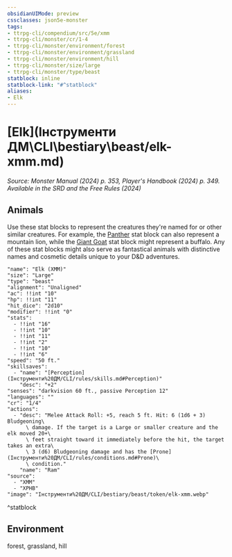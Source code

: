 ```yaml
---
obsidianUIMode: preview
cssclasses: json5e-monster
tags:
- ttrpg-cli/compendium/src/5e/xmm
- ttrpg-cli/monster/cr/1-4
- ttrpg-cli/monster/environment/forest
- ttrpg-cli/monster/environment/grassland
- ttrpg-cli/monster/environment/hill
- ttrpg-cli/monster/size/large
- ttrpg-cli/monster/type/beast
statblock: inline
statblock-link: "#^statblock"
aliases:
- Elk
---
```

# [Elk](Інструменти ДМ\CLI\bestiary\beast/elk-xmm.md)
*Source: Monster Manual (2024) p. 353, Player's Handbook (2024) p. 349. Available in the <span title='Systems Reference Document (5.2)'>SRD</span> and the Free Rules (2024)*  

## Animals

Use these stat blocks to represent the creatures they're named for or other similar creatures. For example, the [Panther](Інструменти%20ДМ/CLI/bestiary/beast/panther-xmm.md) stat block can also represent a mountain lion, while the [Giant Goat](Інструменти%20ДМ/CLI/bestiary/beast/giant-goat-xmm.md) stat block might represent a buffalo. Any of these stat blocks might also serve as fantastical animals with distinctive names and cosmetic details unique to your D&D adventures.

```statblock
"name": "Elk (XMM)"
"size": "Large"
"type": "beast"
"alignment": "Unaligned"
"ac": !!int "10"
"hp": !!int "11"
"hit_dice": "2d10"
"modifier": !!int "0"
"stats":
  - !!int "16"
  - !!int "10"
  - !!int "11"
  - !!int "2"
  - !!int "10"
  - !!int "6"
"speed": "50 ft."
"skillsaves":
  - "name": "[Perception](Інструменти%20ДМ/CLI/rules/skills.md#Perception)"
    "desc": "+2"
"senses": "darkvision 60 ft., passive Perception 12"
"languages": ""
"cr": "1/4"
"actions":
  - "desc": "Melee Attack Roll: +5, reach 5 ft. Hit: 6 (1d6 + 3) Bludgeoning\
      \ damage. If the target is a Large or smaller creature and the elk moved 20+\
      \ feet straight toward it immediately before the hit, the target takes an extra\
      \ 3 (d6) Bludgeoning damage and has the [Prone](Інструменти%20ДМ/CLI/rules/conditions.md#Prone)\
      \ condition."
    "name": "Ram"
"source":
  - "XMM"
  - "XPHB"
"image": "Інструменти%20ДМ/CLI/bestiary/beast/token/elk-xmm.webp"
```
^statblock

## Environment

forest, grassland, hill
